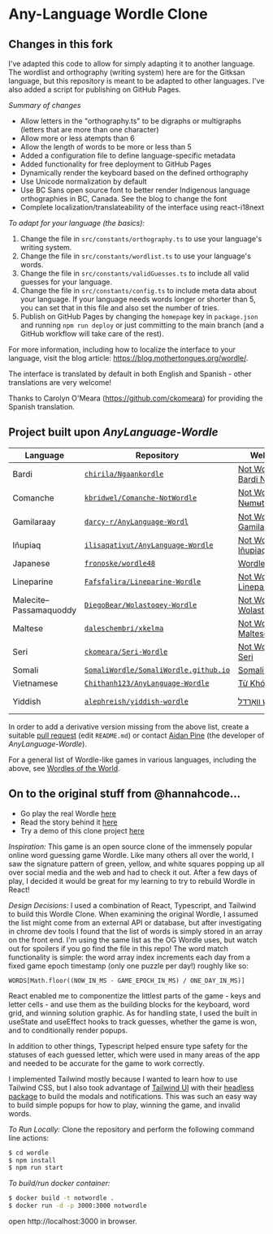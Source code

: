 # Any-Language Wordle Clone

## Changes in this fork

I've adapted this code to allow for simply adapting it to another language. The wordlist and orthography (writing system) here are for the Gitksan language, but this repository is meant to be adapted to other languages. I've also added a script for publishing on GitHub Pages.

_Summary of changes_

- Allow letters in the "orthography.ts" to be digraphs or multigraphs (letters that are more than one character)
- Allow more or less atempts than 6
- Allow the length of words to be more or less than 5
- Added a configuration file to define language-specific metadata
- Added functionality for free deployment to GitHub Pages
- Dynamically render the keyboard based on the defined orthography
- Use Unicode normalization by default
- Use BC Sans open source font to better render Indigenous language orthographies in BC, Canada. See the blog to change the font
- Complete localization/translateability of the interface using react-i18next

_To adapt for your language (the basics):_

1. Change the file in `src/constants/orthography.ts` to use your language's writing system.
2. Change the file in `src/constants/wordlist.ts` to use your language's words.
3. Change the file in `src/constants/validGuesses.ts` to include all valid guesses for your language.
4. Change the file in `src/constants/config.ts` to include meta data about your language. If your language needs words longer or shorter than 5, you can set that in this file and also set the number of tries.
5. Publish on GitHub Pages by changing the `homepage` key in `package.json` and running `npm run deploy` or just committing to the main branch (and a GitHub workflow will take care of the rest).

For more information, including how to localize the interface to your language, visit the blog article: https://blog.mothertongues.org/wordle/.

The interface is translated by default in both English and Spanish - other translations are very welcome! 

Thanks to Carolyn O'Meara (https://github.com/ckomeara) for providing the Spanish translation.


## Project built upon *AnyLanguage-Wordle*

| Language | Repository | Website | Note |
| --- | --- | --- | --- |
| Bardi | [`chirila/Ngaankordle`](https://github.com/chirila/Ngaankordle/) | [Not Wordle — Bardi Ngaanka](https://chirila.github.io/Ngaankordle/) | |
| Comanche | [`kbridwel/Comanche-NotWordle`](https://github.com/kbridwel/Comanche-NotWordle5) | [Not Wordle — Nʉmʉtekwapʉ̠](https://kbridwel.github.io/Comanche-NotWordle5/) | |
| Gamilaraay | [`darcy-r/AnyLanguage-Wordl`](https://github.com/darcy-r/AnyLanguage-Wordle) | [Not Wordle — Gamilaraay](https://darcy-r.github.io/AnyLanguage-Wordle/) | |
| Iñupiaq | [`ilisaqativut/AnyLanguage-Wordle`](https://github.com/ilisaqativut/AnyLanguage-Wordle) | [Not Wordle — Iñupiaq (NS)](https://ilisaqativut.github.io/AnyLanguage-Wordle/) | |
| Japanese | [`fronoske/wordle48`](https://github.com/fronoske/wordle48) | [Wordle48](https://fronoske.github.io/wordle48/) | [48G](https://jpop.fandom.com/wiki/48G) groups
| Lineparine | [`Fafsfalira/Lineparine-Wordle`](https://github.com/Fafsfalira/Lineparine-Wordle) | [Not Wordle — Lineparine](https://fafsfalira.github.io/Lineparine-Wordle/) | A conlang |
| Malecite–Passamaquoddy | [`DiegoBear/Wolastoqey-Wordle`](https://github.com/DiegoBear/Wolastoqey-Wordle) | [Not Wordle — Wolastoqey](https://diegobear.github.io/Wolastoqey-Wordle/) | |
| Maltese | [`daleschembri/xkelma`](https://github.com/daleschembri/xkelma) | [Not Wordle — Maltese](https://daleschembri.github.io/xkelma/) | |
| Seri | [`ckomeara/Seri-Wordle`](https://github.com/ckomeara/Seri-Wordle) | [Not Wordle — Seri](https://ckomeara.github.io/Seri-Wordle/) | |
| Somali | [`SomaliWordle/SomaliWordle.github.io`](https://github.com/SomaliWordle/SomaliWordle.github.io) | [Somali Wordle](https://somaliwordle.github.io/) | |
| Vietnamese | [`Chithanh123/AnyLanguage-Wordle`](https://github.com/Chithanh123/AnyLanguage-Wordle) | [Từ Khóa](https://chithanh123.github.io/AnyLanguage-Wordle/) | |
| Yiddish | [`alephreish/yiddish-wordle`](https://github.com/alephreish/yiddish-wordle) | [יידיש וואָרדל](https://alephreish.github.io/yiddish-wordle/) | Traditional orthography |

In order to add a derivative version missing from the above list, create a suitable [pull request](https://github.com/roedoejet/AnyLanguage-Wordle/pulls) (edit `README.md`) or contact [Aidan Pine](mailto:hello@aidanpine.ca) (the developer of *AnyLanguage-Wordle*).

For a general list of Wordle-like games in various languages, including the above, see [Wordles of the World](https://rwmpelstilzchen.gitlab.io/wordles/).


## On to the original stuff from @hannahcode...

- Go play the real Wordle [here](https://www.powerlanguage.co.uk/wordle/)
- Read the story behind it [here](https://www.nytimes.com/2022/01/03/technology/wordle-word-game-creator.html)
- Try a demo of this clone project [here](https://wordle.hannahmariepark.com)

_Inspiration:_
This game is an open source clone of the immensely popular online word guessing game Wordle. Like many others all over the world, I saw the signature pattern of green, yellow, and white squares popping up all over social media and the web and had to check it out. After a few days of play, I decided it would be great for my learning to try to rebuild Wordle in React!

_Design Decisions:_
I used a combination of React, Typescript, and Tailwind to build this Wordle Clone. When examining the original Wordle, I assumed the list might come from an external API or database, but after investigating in chrome dev tools I found that the list of words is simply stored in an array on the front end. I'm using the same list as the OG Wordle uses, but watch out for spoilers if you go find the file in this repo! The word match functionality is simple: the word array index increments each day from a fixed game epoch timestamp (only one puzzle per day!) roughly like so:

```
WORDS[Math.floor((NOW_IN_MS - GAME_EPOCH_IN_MS) / ONE_DAY_IN_MS)]
```

React enabled me to componentize the littlest parts of the game - keys and letter cells - and use them as the building blocks for the keyboard, word grid, and winning solution graphic. As for handling state, I used the built in useState and useEffect hooks to track guesses, whether the game is won, and to conditionally render popups.

In addition to other things, Typescript helped ensure type safety for the statuses of each guessed letter, which were used in many areas of the app and needed to be accurate for the game to work correctly.

I implemented Tailwind mostly because I wanted to learn how to use Tailwind CSS, but I also took advantage of [Tailwind UI](https://tailwindui.com/) with their [headless package](https://headlessui.dev/) to build the modals and notifications. This was such an easy way to build simple popups for how to play, winning the game, and invalid words.

_To Run Locally:_
Clone the repository and perform the following command line actions:
```bash
$ cd wordle
$ npm install
$ npm run start
```

_To build/run docker container:_
```bash
$ docker build -t notwordle .
$ docker run -d -p 3000:3000 notwordle
```
open http://localhost:3000 in browser.

